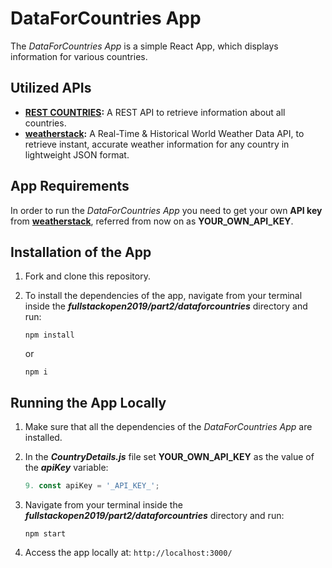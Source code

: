 # DataForCountries App

The *DataForCountries App* is a simple React App, which displays information for various countries.

## Utilized APIs

- [**REST COUNTRIES**](https://restcountries.eu)**:** A REST API to retrieve information about all countries.
- [**weatherstack**](https://weatherstack.com/)**:** A Real-Time & Historical World Weather Data API, to retrieve instant, accurate weather information for any country in lightweight JSON format.

## App Requirements

In order to run the *DataForCountries App* you need to get your own **API key** from [**weatherstack**](https://weatherstack.com/),  referred from now on as **YOUR_OWN_API_KEY**.

## Installation of the App

1. Fork and clone this repository.

2. To install the dependencies of the app, navigate from your terminal inside the ***fullstackopen2019/part2/dataforcountries*** directory and run:

    ```
    npm install
    ```

    or

    ```
    npm i
    ```

## Running the App Locally

1. Make sure that all the dependencies of the *DataForCountries App* are installed.

2. In the ***CountryDetails.js*** file set **YOUR_OWN_API_KEY** as the value of the ***apiKey*** variable:

    ```javascript
    9. const apiKey = '_API_KEY_';
    ```

3. Navigate from your terminal inside the ***fullstackopen2019/part2/dataforcountries*** directory and run:

    ```
    npm start
    ```

4. Access the app locally at: ```http://localhost:3000/```
